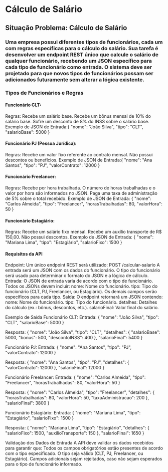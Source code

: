 # Cálculo de Salário

## Situação Problema: Cálculo de Salário

### Uma empresa possui diferentes tipos de funcionários, cada um com regras específicas para o cálculo do salário. Sua tarefa é desenvolver um endpoint REST único que calcule o salário de qualquer funcionário, recebendo um JSON específico para cada tipo de funcionário como entrada. O sistema deve ser projetado para que novos tipos de funcionários possam ser adicionados futuramente sem alterar a lógica existente.

### Tipos de Funcionários e Regras

#### Funcionário CLT:

Regras:
Recebe um salário base.
Recebe um bônus mensal de 10% do salário base.
Sofre um desconto de 8% do INSS sobre o salário base.
Exemplo de JSON de Entrada:{
  "nome": "João Silva",
  "tipo": "CLT",
  "salarioBase": 5000
}

#### Funcionário PJ (Pessoa Jurídica):

Regras:
Recebe um valor fixo referente ao contrato mensal.
Não possui descontos ou benefícios.
Exemplo de JSON de Entrada:{
  "nome": "Ana Santos",
  "tipo": "PJ",
  "valorContrato": 12000
}

#### Funcionário Freelancer:

Regras:
Recebe por hora trabalhada.
O número de horas trabalhadas e o valor por hora são informados no JSON.
Paga uma taxa de administração de 5% sobre o total recebido.
Exemplo de JSON de Entrada:
{
  "nome": "Carlos Almeida",
  "tipo": "Freelancer",
  "horasTrabalhadas": 80,
  "valorHora": 50
}

#### Funcionário Estagiário:

Regras:
Recebe um salário fixo mensal.
Recebe um auxílio transporte de R$ 150,00.
Não possui descontos.
Exemplo de JSON de Entrada:
{
  "nome": "Mariana Lima",
  "tipo": "Estagiário",
  "salarioFixo": 1500
}


#### Requisitos da API
Endpoint:
Um único endpoint REST será utilizado:
POST /calcular-salario
A entrada será um JSON com os dados do funcionário.
O tipo do funcionário será usado para determinar o formato do JSON e a lógica de cálculo.
Entrada:
O JSON de entrada varia de acordo com o tipo de funcionário.
Todos os JSONs devem incluir:
nome: Nome do funcionário.
tipo: Tipo do funcionário (CLT, PJ, Freelancer, ou Estagiário).
Os demais campos serão específicos para cada tipo.
Saída:
O endpoint retornará um JSON contendo:
nome: Nome do funcionário.
tipo: Tipo do funcionário.
detalhes: Detalhes do cálculo (ex.: bônus, descontos, etc.).
salarioFinal: Valor final do salário.


Exemplo de Saída
Funcionário CLT:
Entrada:
{
  "nome": "João Silva",
  "tipo": "CLT",
  "salarioBase": 5000
}

Resposta:
{
  "nome": "João Silva",
  "tipo": "CLT",
  "detalhes": {
    "salarioBase": 5000,
    "bonus": 500,
    "descontoINSS": 400
  },
  "salarioFinal": 5400
}


Funcionário PJ:
Entrada:
{
  "nome": "Ana Santos",
  "tipo": "PJ",
  "valorContrato": 12000
}

Resposta:
{
  "nome": "Ana Santos",
  "tipo": "PJ",
  "detalhes": {
    "valorContrato": 12000
  },
  "salarioFinal": 12000
}


Funcionário Freelancer:
Entrada:
{
  "nome": "Carlos Almeida",
  "tipo": "Freelancer",
  "horasTrabalhadas": 80,
  "valorHora": 50
}

Resposta:
{
  "nome": "Carlos Almeida",
  "tipo": "Freelancer",
  "detalhes": {
    "horasTrabalhadas": 80,
    "valorHora": 50,
    "taxaAdministracao": 200
  },
  "salarioFinal": 3800
}


Funcionário Estagiário:
Entrada:
{
  "nome": "Mariana Lima",
  "tipo": "Estagiário",
  "salarioFixo": 1500
}

Resposta:
{
  "nome": "Mariana Lima",
  "tipo": "Estagiário",
  "detalhes": {
    "salarioFixo": 1500,
    "auxilioTransporte": 150
  },
  "salarioFinal": 1650
}


Validação dos Dados de Entrada
A API deve validar os dados recebidos para garantir que:
Todos os campos obrigatórios estão presentes de acordo com o tipo especificado.
O tipo seja válido (CLT, PJ, Freelancer, ou Estagiário).
Campos adicionais sejam rejeitados, caso não sejam esperados para o tipo de funcionário informado.
